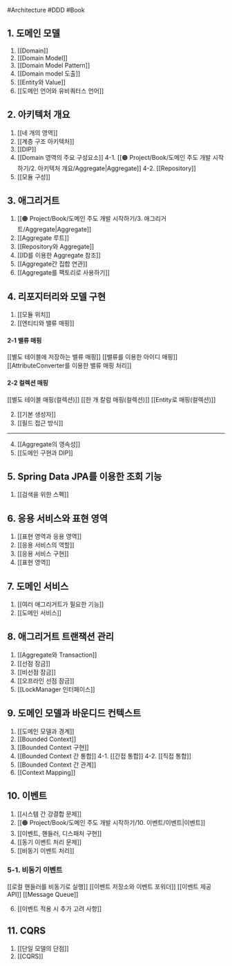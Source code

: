 #Architecture #DDD #Book

## 1. 도메인 모델
1. [[Domain]]
2. [[Domain Model]]
3. [[Domain Model Pattern]]
4. [[Domain model 도출]]
5. [[Entity와 Value]]
6. [[도메인 언어와 유비쿼터스 언어]]
## 2. 아키텍처 개요
1. [[네 개의 영역]]
2. [[계층 구조 아키텍처]]
3. [[DIP]]
4. [[Domain 영역의 주요 구성요소]]
4-1. [[🟠 Project/Book/도메인 주도 개발 시작하기/2. 아키텍처 개요/Aggregate|Aggregate]]
4-2. [[Repository]]
5. [[모듈 구성]]

## 3. 애그리거트
1. [[🟠 Project/Book/도메인 주도 개발 시작하기/3. 애그리거트/Aggregate|Aggregate]]
2. [[Aggregate 루트]]
3. [[Repository와 Aggregate]]
4. [[ID를 이용한 Aggregate 참조]]
5. [[Aggregate간 집합 연관]]
6. [[Aggregate를 팩토리로 사용하기]]

## 4. 리포지터리와 모델 구현

1. [[모듈 위치]]
2. [[엔티티와 밸류 매핑]]
#### 2-1 밸류 매핑
[[별도 테이블에 저장하는 밸류 매핑]]
[[밸류를 이용한 아이디 매핑]]
[[AttributeConverter를 이용한 밸류 매핑 처리]]
#### 2-2 컬렉션 매핑
[[별도 테이블 매핑(컬렉션)]]
[[한 개 칼럼 매핑(컬렉션)]]
[[Entity로 매핑(컬렉션)]]

2. [[기본 생성자]]
3. [[필드 접근 방식]]

---

4. [[Aggregate의 영속성]]
5. [[도메인 구현과 DIP]]


## 5. Spring Data JPA를 이용한 조회 기능
1. [[검색을 위한 스펙]]

## 6. 응용 서비스와 표현 영역
1. [[표현 영역과 응용 영역]]
2. [[응용 서비스의 역할]]
3. [[응용 서비스 구현]]
4. [[표현 영역]]

## 7. 도메인 서비스
1. [[여러 애그리거트가 필요한 기능]]
2. [[도메인 서비스]]

## 8. 애그리거트 트랜잭션 관리
1. [[Aggregate와 Transaction]]
2. [[선점 잠금]]
3. [[비선점 잠금]]
4. [[오프라인 선점 잠금]]
5. [[LockManager 인터페이스]]

## 9. 도메인 모델과 바운디드 컨텍스트
1. [[도메인 모델과 경계]]
2. [[Bounded Context]]
3. [[Bounded Context 구현]]
4. [[Bounded Context 간 통합]]
4-1. [[간접 통합]]
4-2. [[직접 통합]]
5. [[Bounded Context 간 관계]]
6. [[Context Mapping]]

## 10. 이벤트
1. [[시스템 간 강결합 문제]]
2. [[🟠 Project/Book/도메인 주도 개발 시작하기/10. 이벤트/이벤트|이벤트]]
3. [[이벤트, 핸들러, 디스패처 구현]]
4. [[동기 이벤트 처리 문제]]
5. [[비동기 이벤트 처리]]
### 5-1. 비동기 이벤트
[[로컬 핸들러를 비동기로 실행]]
[[이벤트 저장소와 이벤트 포워더]]
[[이벤트 제공 API]]
[[Message Queue]]

6. [[이벤트 적용 시 추가 고려 사항]]

## 11. CQRS
1. [[단일 모델의 단점]]
2. [[CQRS]]
